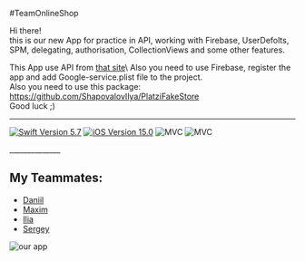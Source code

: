 #TeamOnlineShop

Hi there!\
this is our new App for practice in API, working with Firebase, UserDefolts, SPM, delegating, authorisation, CollectionViews and some other features. 

This App use API from [that site]([https://newsapi.org/](https://fakeapi.platzi.com/en/rest/products/))\
Also you need to use Firebase, register the app and add Google-service.plist file to the project.\
Also you need to use this package: https://github.com/ShapovalovIlya/PlatziFakeStore \
Good luck ;)
______________
<p align="left"> 
<a href="https://swift.org">
<img src="https://img.shields.io/badge/Swift-5.7-orange" alt="Swift Version 5.7" /></a>
<a href="https://developer.apple.com/ios/">
<img src="https://img.shields.io/badge/iOS-15.0%2B-success" alt="iOS Version 15.0"/></a>
<img src="https://img.shields.io/badge/MVC-ff69b4" alt="MVC" /></a>
<img src="https://img.shields.io/badge/No storyboard-purple" alt="MVC" /></a>
</p>
______________

## My Teammates:
 - [Daniil](https://github.com/DaniilMurzin)
 - [Maxim](https://github.com/Dual-Ice)
 - [Ilia](https://github.com/ShapovalovIlya)
 - [Sergey](https://github.com/s9888556)

![our app]()
